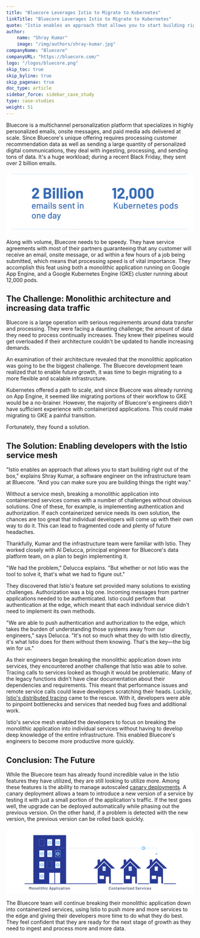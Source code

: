 ```yaml
---
title: "Bluecore Leverages Istio to Migrate to Kubernetes"
linkTitle: "Bluecore Leverages Istio to Migrate to Kubernetes"
quote: "Istio enables an approach that allows you to start building right out of the box." 
author:
    name: "Shray Kumar"
    image: "/img/authors/shray-kumar.jpg"
companyName: "Bluecore"
companyURL: "https://bluecore.com/"
logo: "/logos/bluecore.png"
skip_toc: true
skip_byline: true
skip_pagenav: true
doc_type: article
sidebar_force: sidebar_case_study
type: case-studies
weight: 51
---
```


Bluecore is a multichannel personalization platform that specializes in highly personalized emails, onsite messages, and paid media ads delivered at scale. Since Bluecore's unique offering requires processing customer recommendation data as well as sending a large quantity of personalized digital communications, they deal with ingesting, processing, and sending tons of data. It's a huge workload; during a recent Black Friday, they sent over 2 billion emails.

![2 billion emails and 12,000 Kubernetes pods](./bluecore-statistics.png)

Along with volume, Bluecore needs to be speedy. They have service agreements with most of their partners guaranteeing that any customer will receive an email, onsite message, or ad within a few hours of a job being submitted, which means that processing speed is of vital importance. They accomplish this feat using both a monolithic application running on Google App Engine, and a Google Kubernetes Engine (GKE) cluster running about 12,000 pods.

## The Challenge: Monolithic architecture and increasing data traffic

Bluecore is a large operation with serious requirements around data transfer and processing. They were facing a daunting challenge; the amount of data they need to process continually increases. They knew their pipelines would get overloaded if their architecture couldn't be updated to handle increasing demands.

An examination of their architecture revealed that the monolithic application was going to be the biggest challenge. The Bluecore development team realized that to enable future growth, it was time to begin migrating to a more flexible and scalable infrastructure.

Kubernetes offered a path to scale, and since Bluecore was already running on App Engine, it seemed like migrating portions of their workflow to GKE would be a no-brainer. However, the majority of Bluecore's engineers didn't have sufficient experience with containerized applications. This could make migrating to GKE a painful transition.

Fortunately, they found a solution.

## The Solution: Enabling developers with the Istio service mesh

"Istio enables an approach that allows you to start building right out of the box," explains Shray Kumar, a software engineer on the infrastructure team at Bluecore. "And you can make sure you are building things the right way."

Without a service mesh, breaking a monolithic application into containerized services comes with a number of challenges without obvious solutions. One of these, for example, is implementing authentication and authorization. If each containerized service needs its own solution, the chances are too great that individual developers will come up with their own way to do it. This can lead to fragmented code and plenty of future headaches.

Thankfully, Kumar and the infrastructure team were familiar with Istio. They worked closely with Al Delucca, principal engineer for Bluecore's data platform team, on a plan to begin implementing it.

"We had the problem," Delucca explains. "But whether or not Istio was the tool to solve it, that's what we had to figure out."

They discovered that Istio's feature set provided many solutions to existing challenges. Authorization was a big one. Incoming messages from partner applications needed to be authenticated. Istio could perform that authentication at the edge, which meant that each individual service didn't need to implement its own methods.

"We are able to push authentication and authorization to the edge, which takes the burden of understanding those systems away from our engineers," says Delucca. "It's not so much what they do with Istio directly, it's what Istio does for them without them knowing. That's the key—the big win for us."

As their engineers began breaking the monolithic application down into services, they encountered another challenge that Istio was able to solve. Tracing calls to services looked as though it would be problematic. Many of the legacy functions didn't have clear documentation about their dependencies and requirements. This meant that performance issues and remote service calls could leave developers scratching their heads. Luckily, [Istio's distributed tracing](/docs/tasks/observability/distributed-tracing/) came to the rescue. With it, developers were able to pinpoint bottlenecks and services that needed bug fixes and additional work.

Istio's service mesh enabled the developers to focus on breaking the monolithic application into individual services without having to develop deep knowledge of the entire infrastructure. This enabled Bluecore's engineers to become more productive more quickly.

## Conclusion: The Future

While the Bluecore team has already found incredible value in the Istio features they have utilized, they are still looking to utilize more. Among these features is the ability to manage autoscaled [canary deployments](/blog/2017/0.1-canary/). A canary deployment allows a team to introduce a new version of a service by testing it with just a small portion of the application's traffic. If the test goes well, the upgrade can be deployed automatically while phasing out the previous version. On the other hand, if a problem is detected with the new version, the previous version can be rolled back quickly.

![Monolithic applications to containerized services](./bluecore-containers.png)

The Bluecore team will continue breaking their monolithic application down into containerized services, using Istio to push more and more services to the edge and giving their developers more time to do what they do best. They feel confident that they are ready for the next stage of growth as they need to ingest and process more and more data.
